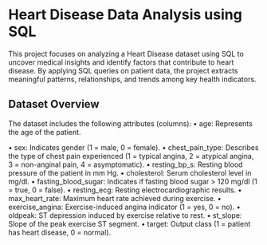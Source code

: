 # Heart Disease Data Analysis using SQL
This project focuses on analyzing a Heart Disease dataset using SQL to uncover medical insights and identify factors that contribute to heart disease.
By applying SQL queries on patient data, the project extracts meaningful patterns, relationships, and trends among key health indicators.
## Dataset Overview
The dataset includes the following attributes (columns):
•	age: Represents the age of the patient.

•	sex: Indicates gender (1 = male, 0 = female).
•	chest_pain_type: Describes the type of chest pain experienced (1 = typical angina, 2 = atypical angina, 3 = non-anginal pain, 4 = asymptomatic).
•	resting_bp_s: Resting blood pressure of the patient in mm Hg.
•	cholesterol: Serum cholesterol level in mg/dl.
•	fasting_blood_sugar: Indicates if fasting blood sugar > 120 mg/dl (1 = true, 0 = false).
•	resting_ecg: Resting electrocardiographic results.
•	max_heart_rate: Maximum heart rate achieved during exercise.
•	exercise_angina: Exercise-induced angina indicator (1 = yes, 0 = no).
•	oldpeak: ST depression induced by exercise relative to rest.
•	st_slope: Slope of the peak exercise ST segment.
•	target: Output class (1 = patient has heart disease, 0 = normal).
